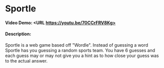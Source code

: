 # Sportle
#### Video Demo:  <URL https://youtu.be/70CCrFRV8Kg>
#### Description:
Sportle is a web game based off "Wordle". Instead of guessing a word Sportle has you guessing a random sports team. You have 6 guesses and each guess may or may not give you a hint as to how close your guess was to the actual answer.